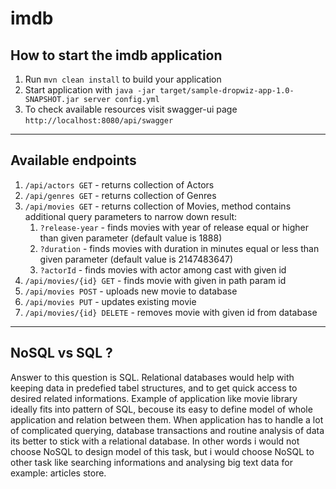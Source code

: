 # imdb

How to start the imdb application
---

1. Run `mvn clean install` to build your application
1. Start application with `java -jar target/sample-dropwiz-app-1.0-SNAPSHOT.jar server config.yml`
1. To check available resources visit swagger-ui page `http://localhost:8080/api/swagger`

---


Available endpoints
---

1. `/api/actors GET` 		- returns collection of Actors
1. `/api/genres GET` 		- returns collection of Genres
1. `/api/movies GET` 		- returns collection of Movies, method contains additional query parameters to narrow down result:
	1. `?release-year` 		- finds movies with year of release equal or higher than given parameter (default value is 1888)
	1. `?duration`			- finds movies with duration in minutes equal or less than given parameter (default value is 2147483647)
	1. `?actorId`			- finds movies with actor among cast with given id
1. `/api/movies/{id} GET` 	- finds movie with given in path param id
1. `/api/movies POST`		- uploads new movie to database
1. `/api/movies PUT` 		- updates existing movie
1. `/api/movies/{id} DELETE` - removes movie with given id from database

---


NoSQL vs SQL ?
---
Answer to this question is SQL.
Relational databases would help with keeping data in predefied tabel structures,
and to get quick access to desired related informations. Example of application like
movie library ideally fits into pattern of SQL, becouse its easy to define model of 
whole application and relation between them. 
When application has to handle a lot of complicated querying, database transactions 
and routine analysis of data its better to stick with a relational database.
In other words i would not choose NoSQL to design model of this task, but i would choose NoSQL to other task 
like searching informations and analysing big text data for example: articles store.